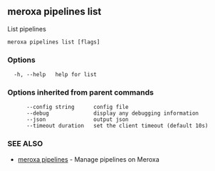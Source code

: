 ## meroxa pipelines list

List pipelines

```
meroxa pipelines list [flags]
```

### Options

```
  -h, --help   help for list
```

### Options inherited from parent commands

```
      --config string      config file
      --debug              display any debugging information
      --json               output json
      --timeout duration   set the client timeout (default 10s)
```

### SEE ALSO

* [meroxa pipelines](meroxa_pipelines.md)	 - Manage pipelines on Meroxa

